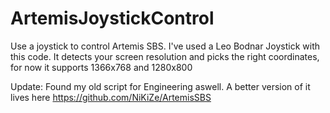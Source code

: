 ArtemisJoystickControl
======================

Use a joystick to control Artemis SBS.
I've used a Leo Bodnar Joystick with this code. 
It detects your screen resolution and picks the right coordinates, for now it supports 1366x768 and 1280x800

Update: Found my old script for Engineering aswell. A better version of it lives here https://github.com/NiKiZe/ArtemisSBS
